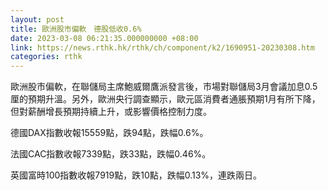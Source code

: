 ```yaml
---
layout: post
title: 歐洲股市偏軟　德股低收0.6%
date: 2023-03-08 06:21:35.000000000 +08:00
link: https://news.rthk.hk/rthk/ch/component/k2/1690951-20230308.htm
categories: rthk
---
```


歐洲股市偏軟，在聯儲局主席鮑威爾鷹派發言後，市場對聯儲局3月會議加息0.5厘的預期升溫。另外，歐洲央行調查顯示，歐元區消費者通脹預期1月有所下降，但對薪酬增長預期持續上升，或影響價格控制力度。

德國DAX指數收報15559點，跌94點，跌幅0.6%。

法國CAC指數收報7339點，跌33點，跌幅0.46%。

英國富時100指數收報7919點，跌10點，跌幅0.13%，連跌兩日。
